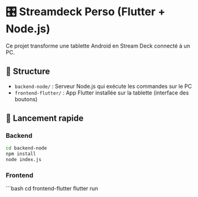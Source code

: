 # 🎛️ Streamdeck Perso (Flutter + Node.js)

Ce projet transforme une tablette Android en Stream Deck connecté à un PC.

## 📂 Structure

- `backend-node/` : Serveur Node.js qui exécute les commandes sur le PC
- `frontend-flutter/` : App Flutter installée sur la tablette (interface des boutons)

## 🚀 Lancement rapide

### Backend

```bash
cd backend-node
npm install
node index.js
```

### Frontend

´´´bash
cd frontend-flutter
flutter run

```

```

